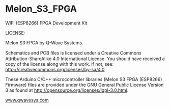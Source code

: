 # Melon_S3_FPGA
WiFi (ESP8266) FPGA Development Kit

LICENSE:

Melon S3 FPGA by Q-Wave Systems.

Schematics and PCB ﬁles is licensed under a Creative Commons Attribution-ShareAlike 4.0 International License.
You should have received a copy of the license along with this work. If not, see: http://creativecommons.org/licenses/by-sa/4.0

These Arduino C/C++ microcontroller libraries (Melon S3 FPGA (ESP8266) Firmware) files are provided under the GNU General Public License Version 3 as found at http://opensource.org/licenses/lgpl-3.0.html.

www.qwavesys.com
